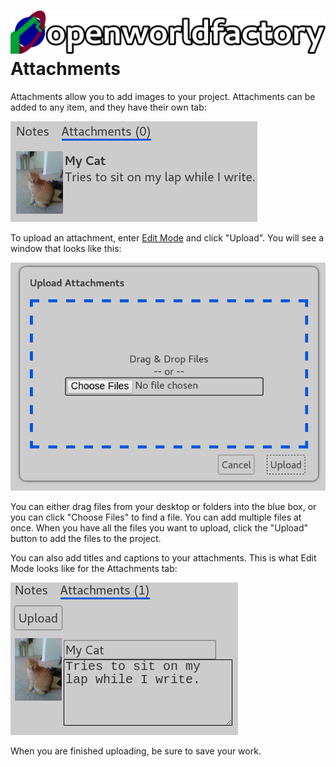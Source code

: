 # ![open world factory](../logos/header.svg) Attachments

Attachments allow you to add images to your project. Attachments can be added to
any item, and they have their own tab:

![Attachments tab](../screenshots/theme_light/attachments_tab.png)

To upload an attachment, enter [Edit Mode](./editing.md) and click "Upload". You
will see a window that looks like this:

![Upload window](../screenshots/theme_light/upload_window.png)

You can either drag files from your desktop or folders into the blue box, or you
can click "Choose Files" to find a file. You can add multiple files at once.
When you have all the files you want to upload, click the "Upload" button to add
the files to the project.

You can also add titles and captions to your attachments. This is what Edit Mode
looks like for the Attachments tab:

![Edit attachment title and caption](../screenshots/theme_light/attachment_editor.png)

When you are finished uploading, be sure to save your work.
